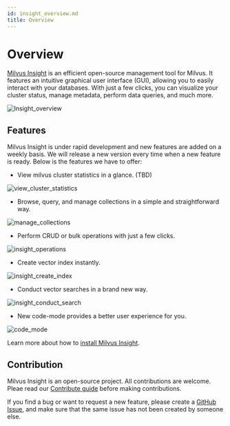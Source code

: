 ```yaml
---
id: insight_overview.md
title: Overview
---
```


# Overview

[Milvus Insight](https://github.com/milvus-io/milvus-insight) is an efficient open-source management tool for Milvus. It features an intuitive graphical user interface (GUI), allowing you to easily interact with your databases. With just a few clicks, you can visualize your cluster status, manage metadata, perform data queries, and much more.

![Insight_overview](../../../assets/insight_overview.png)

## Features
Milvus Insight is under rapid development and new features are added on a weekly basis. We will release a new version every time when a new feature is ready. 
Below is the features we have to offer:

- View milvus cluster statistics in a glance. (TBD)

![view_cluster_statistics](../../../assets/view_cluster_statistics.png)

- Browse, query, and manage collections in a simple and straightforward way.

![manage_collections](../../../assets/manage_collections.png)

- Perform CRUD or bulk operations with just a few clicks. 

![insight_operations](../../../assets/insight_operations.png)

- Create vector index instantly.

![insight_create_index](../../../assets/insight_create_index.png)

- Conduct vector searches in a brand new way.

![insight_conduct_search](../../../assets/insight_conduct_search.png)

- New code-mode provides a better user experience for you.

![code_mode](../../../assets/code_mode.png)

Learn more about how to [install Milvus Insight](insight_install.md).


## Contribution
Milvus Insight is an open-source project. All contributions are welcome. Pleae read our [Contribute guide](https://github.com/milvus-io/milvus-insight#-building-and-running-milvus-insight-andor-contributing-code) before making contributions.

If you find a bug or want to request a new feature, please create a [GitHub Issue](https://github.com/milvus-io/milvus-insight/issues/new/choose), and make sure that the same issue has not been created by someone else.

